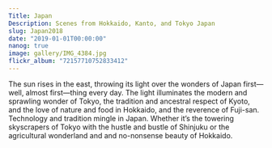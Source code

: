 ```yaml
---
Title: Japan
Description: Scenes from Hokkaido, Kanto, and Tokyo Japan 
slug: Japan2018
date: "2019-01-01T00:00:00"
nanog: true
image: gallery/IMG_4384.jpg
flickr_album: "72157710752833412"
---
```


The sun rises in the east, throwing its light over the wonders of Japan first—well, almost first—thing every day. The light illuminates the modern and sprawling wonder of Tokyo, the tradition and ancestral respect of Kyoto, and the love of nature and food in Hokkaido, and the reverence of Fuji-san. Technology and tradition mingle in Japan. Whether it’s the towering skyscrapers of Tokyo with the hustle and bustle of Shinjuku or the agricultural wonderland and and no-nonsense beauty of Hokkaido.